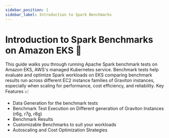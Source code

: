 ```yaml
---
sidebar_position: 1
sidebar_label: Introduction to Spark Benchmarks
---
```


# Introduction to Spark Benchmarks on Amazon EKS 🚀

This guide walks you through running Apache Spark benchmark tests on Amazon EKS, AWS's managed Kubernetes service. Benchmark tests help evaluate and optimize Spark workloads on EKS comparing benchmark results run across different EC2 instance families of Graviton instances, especially when scaling for performance, cost efficiency, and reliability.
Key Features 📈

- Data Generation for the benchmark tests
- Benchmark Test Execution on Different generation of Graviton Instances (r6g, r7g, r8g)
- Benchmark Results
- Customizable Benchmarks to suit your workloads
- Autoscaling and Cost Optimization Strategies
